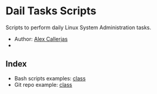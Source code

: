# Dail Tasks Scripts

Scripts to perform daily Linux System Administration tasks.

- Author: [Alex Callerjas](https://github.com/alex-sysadmin)
- 
## Index

- Bash scripts examples: [class](https://github.com/alex-sysadmin/daily-tasks-scripts/tree/main/class)
- Git repo example: [class](https://github.com/alex-sysadmin/daily-tasks-scripts/tree/main/git-basics)
